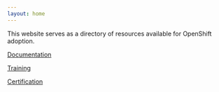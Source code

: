 ```yaml
---
layout: home
---
```


This website serves as a directory of resources available for OpenShift adoption.

[Documentation](./_self_guided/Documentation.md)

[Training](./_directed_open/Training.md)

[Certification](./_directed_closed/Certification.md)
